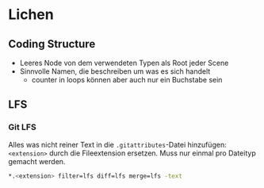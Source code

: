 # Lichen

## Coding Structure

- Leeres Node von dem verwendeten Typen als Root jeder Scene
- Sinnvolle Namen, die beschreiben um was es sich handelt
    - counter in loops können aber auch nur ein Buchstabe sein

## LFS

### Git LFS

Alles was nicht reiner Text in die `.gitattributes`-Datei hinzufügen:
`<extension>` durch die Fileextension ersetzen. Muss nur
einmal pro Dateityp gemacht werden.
```bash
*.<extension> filter=lfs diff=lfs merge=lfs -text
```
